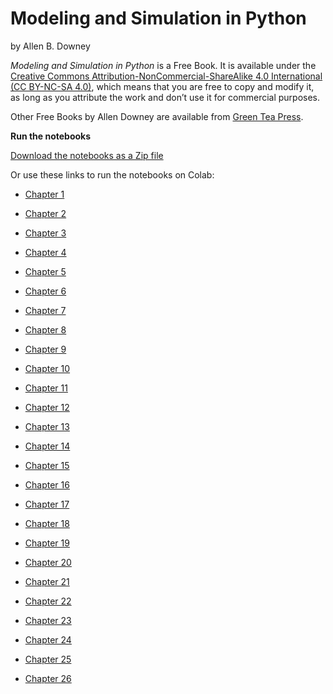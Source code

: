 # Modeling and Simulation in Python

by Allen B. Downey

*Modeling and Simulation in Python* is a Free Book. It is available under the [Creative Commons Attribution-NonCommercial-ShareAlike 4.0 International (CC BY-NC-SA 4.0)](https://creativecommons.org/licenses/by-nc-sa/4.0/), which means that you are free to copy and modify it, as long as you attribute the work and don’t use it for commercial purposes.

Other Free Books by Allen Downey are available from [Green Tea Press](https://greenteapress.com/wp/).

**Run the notebooks**

[Download the notebooks as a Zip file](https://github.com/AllenDowney/ModSimPy/raw/master/ModSimPyNotebooks.zip)

Or use these links to run the notebooks on Colab:

* [Chapter 1](https://colab.research.google.com/github/AllenDowney/ModSimPy/blob/master/chapters/chap01.ipynb)

* [Chapter 2](https://colab.research.google.com/github/AllenDowney/ModSimPy/blob/master/chapters/chap02.ipynb)

* [Chapter 3](https://colab.research.google.com/github/AllenDowney/ModSimPy/blob/master/chapters/chap03.ipynb)

* [Chapter 4](https://colab.research.google.com/github/AllenDowney/ModSimPy/blob/master/chapters/chap04.ipynb)

* [Chapter 5](https://colab.research.google.com/github/AllenDowney/ModSimPy/blob/master/chapters/chap05.ipynb)

* [Chapter 6](https://colab.research.google.com/github/AllenDowney/ModSimPy/blob/master/chapters/chap06.ipynb)

* [Chapter 7](https://colab.research.google.com/github/AllenDowney/ModSimPy/blob/master/chapters/chap07.ipynb)

* [Chapter 8](https://colab.research.google.com/github/AllenDowney/ModSimPy/blob/master/chapters/chap08.ipynb)

* [Chapter 9](https://colab.research.google.com/github/AllenDowney/ModSimPy/blob/master/chapters/chap09.ipynb)

* [Chapter 10](https://colab.research.google.com/github/AllenDowney/ModSimPy/blob/master/chapters/chap10.ipynb)

* [Chapter 11](https://colab.research.google.com/github/AllenDowney/ModSimPy/blob/master/chapters/chap11.ipynb)

* [Chapter 12](https://colab.research.google.com/github/AllenDowney/ModSimPy/blob/master/chapters/chap12.ipynb)

* [Chapter 13](https://colab.research.google.com/github/AllenDowney/ModSimPy/blob/master/chapters/chap13.ipynb)

* [Chapter 14](https://colab.research.google.com/github/AllenDowney/ModSimPy/blob/master/chapters/chap14.ipynb)

* [Chapter 15](https://colab.research.google.com/github/AllenDowney/ModSimPy/blob/master/chapters/chap15.ipynb)

* [Chapter 16](https://colab.research.google.com/github/AllenDowney/ModSimPy/blob/master/chapters/chap16.ipynb)

* [Chapter 17](https://colab.research.google.com/github/AllenDowney/ModSimPy/blob/master/chapters/chap17.ipynb)

* [Chapter 18](https://colab.research.google.com/github/AllenDowney/ModSimPy/blob/master/chapters/chap18.ipynb)

* [Chapter 19](https://colab.research.google.com/github/AllenDowney/ModSimPy/blob/master/chapters/chap19.ipynb)

* [Chapter 20](https://colab.research.google.com/github/AllenDowney/ModSimPy/blob/master/chapters/chap20.ipynb)

* [Chapter 21](https://colab.research.google.com/github/AllenDowney/ModSimPy/blob/master/chapters/chap21.ipynb)

* [Chapter 22](https://colab.research.google.com/github/AllenDowney/ModSimPy/blob/master/chapters/chap22.ipynb)

* [Chapter 23](https://colab.research.google.com/github/AllenDowney/ModSimPy/blob/master/chapters/chap23.ipynb)

* [Chapter 24](https://colab.research.google.com/github/AllenDowney/ModSimPy/blob/master/chapters/chap24.ipynb)

* [Chapter 25](https://colab.research.google.com/github/AllenDowney/ModSimPy/blob/master/chapters/chap25.ipynb)

* [Chapter 26](https://colab.research.google.com/github/AllenDowney/ModSimPy/blob/master/chapters/chap26.ipynb)
